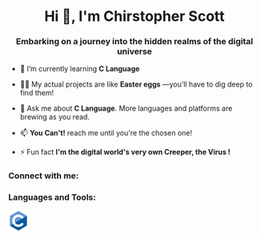 <h1 align="center">Hi 👋, I'm Chirstopher Scott</h1>
<h3 align="center">Embarking on a journey into the hidden realms of the digital universe</h3>

- 🌱 I’m currently learning **C Language**

- 👨‍💻 My actual projects are like **Easter eggs** —you’ll have to dig deep to find them!

- 💬 Ask me about **C Language**. More languages and platforms are brewing as you read.

- 📫 **You Can't!** reach me until you're the chosen one!

- ⚡ Fun fact **I'm the digital world's very own Creeper, the Virus !**

<h3 align="left">Connect with me:</h3>
<p align="left">
</p>

<h3 align="left">Languages and Tools:</h3>
<p align="left"> <a href="https://www.cprogramming.com/" target="_blank" rel="noreferrer"> <img src="https://raw.githubusercontent.com/devicons/devicon/master/icons/c/c-original.svg" alt="c" width="40" height="40"/> </a> </p>
